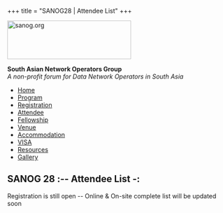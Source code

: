 +++
title = "SANOG28 | Attendee List"
+++

[<img src="../images/logo.jpg" width="283" height="88" alt="sanog.org" />](../index.html)

**South Asian Network Operators Group**  
*A non-profit forum for Data Network Operators in South Asia*

-   [Home](index.html)
-   [Program](program.html)
-   [Registration](reg.html)
-   [Attendee](attendee.html)
-   [Fellowship](fellowship.html)
-   [Venue](venue.html)
-   [Accommodation](accomo.html)
-   [VISA](visa.html)
-   [Resources](downloads.html)
-   [Gallery](gallery.html)

SANOG 28 :-- Attendee List -:
-----------------------------

Registration is still open -- Online & On-site complete list will be
updated soon

  

